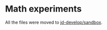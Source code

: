 # Math experiments

All the files were moved to [jd-develop/sandbox](https://github.com/jd-develop/sandbox/blob/main/python/actually_useful/math).

